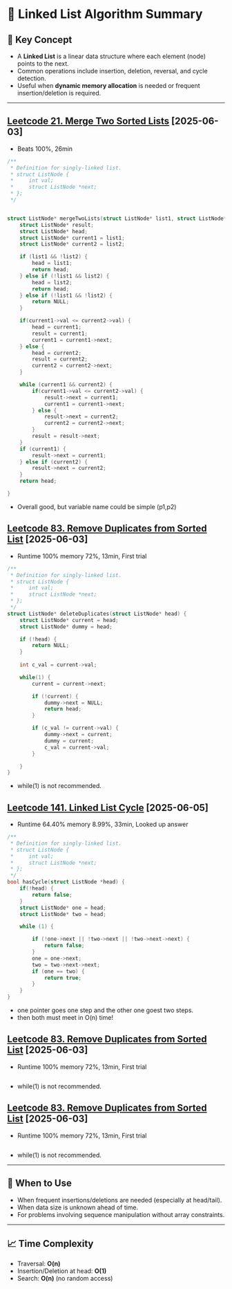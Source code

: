 # 🧭 Linked List Algorithm Summary

## 📌 Key Concept

- A **Linked List** is a linear data structure where each element (node) points to the next.
- Common operations include insertion, deletion, reversal, and cycle detection.
- Useful when **dynamic memory allocation** is needed or frequent insertion/deletion is required.

---

## [Leetcode 21. Merge Two Sorted Lists](https://leetcode.com/problems/merge-two-sorted-lists/description/?envType=problem-list-v2&envId=linked-list) [2025-06-03]

- Beats 100%, 26min 
```c
/**
 * Definition for singly-linked list.
 * struct ListNode {
 *     int val;
 *     struct ListNode *next;
 * };
 */


struct ListNode* mergeTwoLists(struct ListNode* list1, struct ListNode* list2) {
    struct ListNode* result;
    struct ListNode* head;
    struct ListNode* current1 = list1;
    struct ListNode* current2 = list2;

    if (list1 && !list2) {
        head = list1;
        return head;
    } else if (!list1 && list2) {
        head = list2;
        return head;
    } else if (!list1 && !list2) {
        return NULL;
    }

    if(current1->val <= current2->val) {
        head = current1;
        result = current1;
        current1 = current1->next;
    } else {
        head = current2;
        result = current2;
        current2 = current2->next;
    }

    while (current1 && current2) {
        if(current1->val <= current2->val) {
            result->next = current1;
            current1 = current1->next;
        } else {
            result->next = current2;
            current2 = current2->next;
        }
        result = result->next;
    }
    if (current1) {
        result->next = current1;
    } else if (current2) {
        result->next = current2;
    }
    return head;

}
```

- Overall good, but variable name could be simple (p1,p2)

## [Leetcode 83. Remove Duplicates from Sorted List](https://leetcode.com/problems/remove-duplicates-from-sorted-list/description/?envType=problem-list-v2&envId=linked-list) [2025-06-03]

- Runtime 100% memory 72%, 13min, First trial 
```c
/**
 * Definition for singly-linked list.
 * struct ListNode {
 *     int val;
 *     struct ListNode *next;
 * };
 */
struct ListNode* deleteDuplicates(struct ListNode* head) {
    struct ListNode* current = head;
    struct ListNode* dummy = head;

    if (!head) {
        return NULL;
    }
    
    int c_val = current->val;

    while(1) {
        current = current->next;

        if (!current) {
            dummy->next = NULL;
            return head;
        }

        if (c_val != current->val) {
            dummy->next = current;
            dummy = current;
            c_val = current->val;
        }

    }
}
```
- while(1) is not recommended.


## [Leetcode 141. Linked List Cycle](https://leetcode.com/problems/linked-list-cycle/description/?envType=problem-list-v2&envId=linked-list) [2025-06-05]

- Runtime 64.40% memory 8.99%, 33min, Looked up answer 
```c
/**
 * Definition for singly-linked list.
 * struct ListNode {
 *     int val;
 *     struct ListNode *next;
 * };
 */
bool hasCycle(struct ListNode *head) {
    if(!head) {
        return false;
    }
    struct ListNode* one = head;
    struct ListNode* two = head;

    while (1) {

        if (!one->next || !two->next || !two->next->next) {
            return false;
        }
        one = one->next;
        two = two->next->next;
        if (one == two) {
            return true;
        }
    }
}
```
- one pointer goes one step and the other one goest two steps.
- then both must meet in O(n) time!


## [Leetcode 83. Remove Duplicates from Sorted List](https://leetcode.com/problems/remove-duplicates-from-sorted-list/description/?envType=problem-list-v2&envId=linked-list) [2025-06-03]

- Runtime 100% memory 72%, 13min, First trial 
```c

```
- while(1) is not recommended.


## [Leetcode 83. Remove Duplicates from Sorted List](https://leetcode.com/problems/remove-duplicates-from-sorted-list/description/?envType=problem-list-v2&envId=linked-list) [2025-06-03]

- Runtime 100% memory 72%, 13min, First trial 
```c

```
- while(1) is not recommended.




---

## 🔧 When to Use

- When frequent insertions/deletions are needed (especially at head/tail).
- When data size is unknown ahead of time.
- For problems involving sequence manipulation without array constraints.

---

## 📈 Time Complexity

- Traversal: **O(n)**
- Insertion/Deletion at head: **O(1)**
- Search: **O(n)** (no random access)
